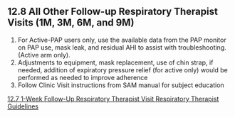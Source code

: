 ## 12.8 All Other Follow-up Respiratory Therapist Visits (1M, 3M, 6M, and 9M)

1. For Active-PAP users only, use the available data from the PAP monitor on PAP use, mask leak, and residual AHI to assist with troubleshooting. (Active arm only).
2. Adjustments to equipment, mask replacement, use of chin strap, if needed, addition of expiratory pressure relief (for active only) would be performed as needed to improve adherence
3. Follow Clinic Visit instructions from SAM manual for subject education


<div class="center">
<div class="btn-group">
  <a href=":pages_path:/manuals/respiratory-therapist-guidelines/12-07-1-wk-fu-rt.md" class="btn btn-default">
    <span class="glyphicon glyphicon-chevron-left"></span>
    12.7 1-Week Follow-Up Respiratory Therapist Visit
  </a>

  <a href=":pages_path:/manuals/respiratory-therapist-guidelines" class="btn btn-default">
    <span class="glyphicon glyphicon-chevron-up"></span>
    Respiratory Therapist Guidelines
  </a>
</div>
</div>

